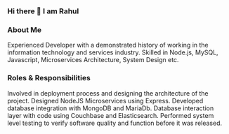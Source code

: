 ### Hi there 👋 I am Rahul

<!--
**raahul1912/raahul1912** is a ✨ _special_ ✨ repository because its `README.md` (this file) appears on your GitHub profile.

Here are some ideas to get you started:

- 🔭 I’m currently working on ...
- 🌱 I’m currently learning ...
- 👯 I’m looking to collaborate on ...
- 🤔 I’m looking for help with ...
- 💬 Ask me about ...
- 📫 How to reach me: ...
- 😄 Pronouns: ...
- ⚡ Fun fact: ...
-->

### About Me
Experienced Developer with a demonstrated history of working in the information technology and services industry. Skilled in Node.js, MySQL, Javascript, Microservices Architecture, System Design etc.

### Roles & Responsibilities
Involved in deployment process and designing the architecture of the project.
Designed NodeJS Microservices using Express.
Developed database integration with MongoDB and MariaDb.
Database interaction layer with code using Couchbase and Elasticsearch.
Performed system level testing to verify software quality and function before it was released.
